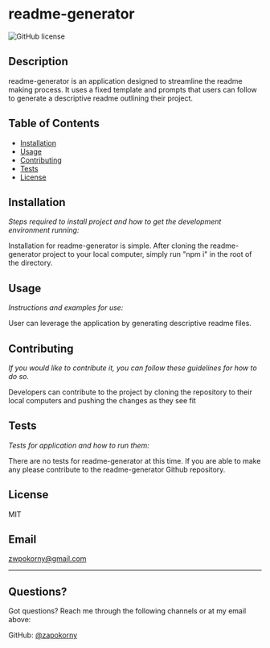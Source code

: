 # readme-generator

  
  ![GitHub license](https://img.shields.io/badge/license-MIT-blue.svg)


  ## Description 
  
  readme-generator is an application designed to streamline the readme making process. It uses a fixed template and prompts that users can follow to generate a descriptive readme outlining their project.

  ## Table of Contents
  * [Installation](#installation)
  * [Usage](#usage)
  * [Contributing](#contributing)
  * [Tests](#tests)
  * [License](#license)
  
  ## Installation
  
  *Steps required to install project and how to get the development environment running:*
  
  Installation for readme-generator is simple. After cloning the readme-generator project to your local computer, simply run "npm i" in the root of the directory.
  
  ## Usage 
  
  *Instructions and examples for use:*
  
  User can leverage the application by generating descriptive readme files.

  ## Contributing
  
  *If you would like to contribute it, you can follow these guidelines for how to do so.*
  
  Developers can contribute to the project by cloning the repository to their local computers and pushing the changes as they see fit
  
  ## Tests
  
  *Tests for application and how to run them:*
  
  There are no tests for readme-generator at this time. If you are able to make any please contribute to the readme-generator Github repository.
  
  ## License
  
  MIT
  
  
  ## Email
  
  zwpokorny@gmail.com
  
  ---
  
  ## Questions?
  
  Got questions? Reach me through the following channels or at my email above:
 
  GitHub: [@zapokorny](https://api.github.com/users/zapokorny)
  